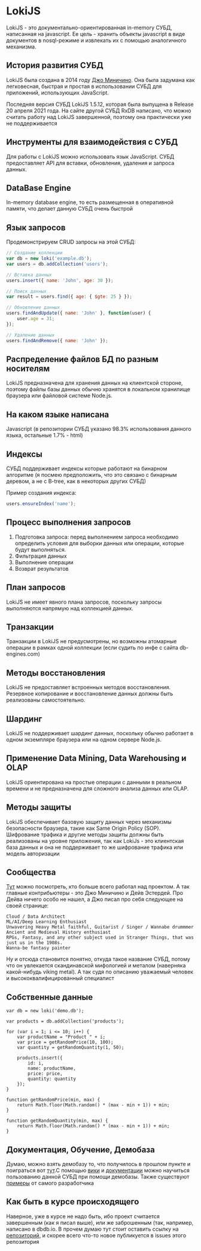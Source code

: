# LokiJS

LokiJS - это документально-ориентированная in-memory СУБД, написанная на javascript. Ее цель - хранить объекты javascript в виде документов в nosql-режиме и извлекать их с помощью аналогичного механизма.

## История развития СУБД
LokiJS была создана в 2014 году [Джо Миничино](https://github.com/techfort). Она была задумана как легковесная, быстрая и простая в использовании СУБД для приложений, использующих JavaScript.

Последняя версия СУБД LokiJS 1.5.12, которая была выпущена в Release 20 апреля 2021 года. На сайте другой СУБД RxDB написано, что можно считать работу над LokiJS завершенной, поэтому она практически уже не поддерживается

## Инструменты для взаимодействия с СУБД

Для работы с LokiJS можно использовать язык JavaScript. СУБД предоставляет API для вставки, обновления, удаления и запроса данных.

## DataBase Engine

In-memory database engine, то есть размещенная в оперативной памяти, что делает данную СУБД очень быстрой

## Язык запросов

Продемонстрируем CRUD запросы на этой СУБД:

```javascript
// Создание коллекции
var db = new loki('example.db');
var users = db.addCollection('users');

// Вставка данных
users.insert({ name: 'John', age: 30 });

// Поиск данных
var result = users.find({ age: { $gte: 25 } });

// Обновление данных
users.findAndUpdate({ name: 'John' }, function(user) {
    user.age = 31;
});

// Удаление данных
users.findAndRemove({ name: 'John' });
```

## Распределение файлов БД по разным носителям

LokiJS предназначена для хранения данных на клиентской стороне, поэтому файлы базы данных обычно хранятся в локальном хранилище браузера или файловой системе Node.js.

## На каком языке написана

Javascript (в репозитории СУБД указано 98.3% использования данного языка, остальные 1.7% - html)

## Индексы

СУБД поддерживает индексы которые работают на бинарном алгоритме (я посмею предположить, что это связано с бинарным деревом, а не с B-tree, как в некоторых других СУБД) 

Пример создания индекса:

``` javascript
users.ensureIndex('name');
```

## Процесс выполнения запросов

1. Подготовка запроса: перед выполнением запроса необходимо определить условия для выборки данных или операции, которые будут выполняться.
2. Фильтрация данных
3. Выполнение операции
4. Возврат результатов

## План запросов

LokiJS не имеет явного плана запросов, поскольку запросы выполняются напрямую над коллекцией данных.

## Транзакции

Транзакции в LokiJS не предусмотрены, но возможны атомарные операции в рамках одной коллекции (если судить по инфе с сайта db-engines.com)

## Методы восстановления

LokiJS не предоставляет встроенных методов восстановления. Резервное копирование и восстановление данных должны быть реализованы самостоятельно.

## Шардинг

LokiJS не поддерживает шардинг данных, поскольку обычно работает в одном экземпляре браузера или на одном сервере Node.js.

## Применение Data Mining, Data Warehousing и OLAP

LokiJS ориентирована на простые операции с данными в реальном времени и не предназначена для сложного анализа данных или OLAP.

## Методы защиты

LokiJS обеспечивает базовую защиту данных через механизмы безопасности браузера, такие как Same Origin Policy (SOP).  Шифрование трафика и другие методы защиты должны быть реализованы на уровне приложения, так как LokiJs - это клиентская база данных и она не поддерживает то же шифрование трафика или модель авторизации

## Сообщества

[Тут](https://github.com/techfort/LokiJS/graphs/contributors) можно посмотреть, кто больше всего работал над проектом. А так главные контрибьютеры - это Джо Миничино и Дейв Эстердей. Про Дейва ничего особо не нашел, а Джо писал про себя следующее на своей странице: 

```
Cloud / Data Architect
ML/AI/Deep Learning Enthusiast
Unwavering Heavy Metal faithful, Guitarist / Singer / Wannabe drummmer
Ancient and Medieval History enthusiast
RPGs, Fantasy, and any other subject used in Stranger Things, that was just us in the 1908s.
Wanna-be fantasy painter
```

Ну и отсюда становится понятно, откуда такое название СУБД, потому что он увлекается скандинавской мифологией и металом (наверняка какой-нибудь viking metal). А так судя по описанию уважаемый человек и высококвалифицированный специалист



## Собственные данные

```
var db = new loki('demo.db');

var products = db.addCollection('products');

for (var i = 1; i <= 10; i++) {
    var productName = "Product " + i;
    var price = getRandomPrice(10, 100);
    var quantity = getRandomQuantity(1, 50);

    products.insert({
        id: i,
        name: productName,
        price: price,
        quantity: quantity
    });
}

function getRandomPrice(min, max) {
    return Math.floor(Math.random() * (max - min + 1)) + min;
}

function getRandomQuantity(min, max) {
    return Math.floor(Math.random() * (max - min + 1)) + min;
}
```

## Документация, Обучение, Демобаза

Думаю, можно взять демобазу то, что получилось в прошлом пункте и поиграться вот [тут](https://rawgit.com/techfort/LokiJS/master/examples/sandbox/LokiSandbox.html).С помощью [вики](https://github.com/techfort/LokiJS/wiki) и [документации](https://techfort.github.io/LokiJS/) можно научиться пользованию данной СУБД при помощи демобазы. Также существуют [примеры](https://github.com/techfort/LokiJS/tree/master/examples) от самого разработчика 

## Как быть в курсе происходящего

Наверное, уже в курсе не надо быть, ибо проект считается завершенным (как я писал выше), или же заброшенным (так, например, написано в dbdb.io. В прочем думаю тут стоит оставить ссылку на [репозиторий](https://github.com/techfort/LokiJS), и скорее всего что-то новое публикуется в issues этого репозитория







